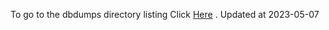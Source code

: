 To go to the dbdumps directory listing Click [Here](https://ipfs.io/ipfs/bafkreicvmz6oprssdijebxrzhi4t5zkazkbyf6s7l5asqlgw2lrxe7qfvy) . Updated at 2023-05-07